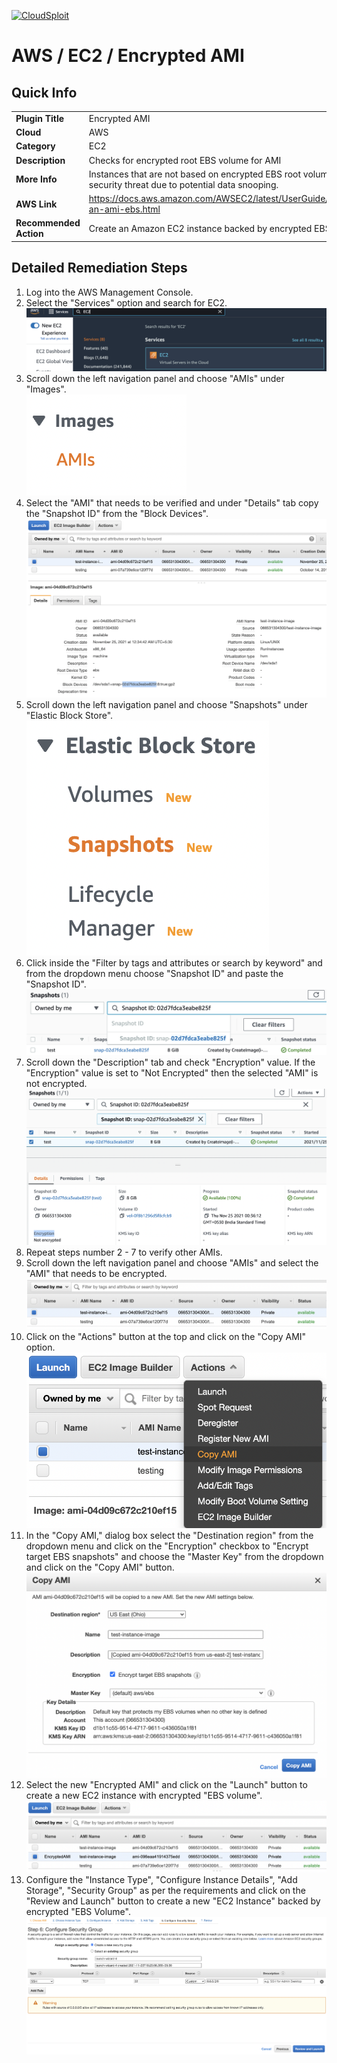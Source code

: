 [![CloudSploit](https://cloudsploit.com/img/logo-new-big-text-100.png "CloudSploit")](https://cloudsploit.com)

# AWS / EC2 / Encrypted AMI

## Quick Info

| | |
|-|-|
| **Plugin Title** | Encrypted AMI |
| **Cloud** | AWS |
| **Category** | EC2 |
| **Description** | Checks for encrypted root EBS volume for AMI |
| **More Info** | Instances that are not based on encrypted EBS root volumes pose a security threat due to potential data snooping. |
| **AWS Link** | https://docs.aws.amazon.com/AWSEC2/latest/UserGuide/creating-an-ami-ebs.html |
| **Recommended Action** | Create an Amazon EC2 instance backed by encrypted EBS volume. |

## Detailed Remediation Steps
1. Log into the AWS Management Console.
2. Select the "Services" option and search for EC2. </br> <img src="/resources/aws/ec2/encrypted-ami/step2.png"/>
3. Scroll down the left navigation panel and choose "AMIs" under "Images". </br> <img src="/resources/aws/ec2/encrypted-ami/step3.png"/>
4. Select the "AMI" that needs to be verified and under "Details" tab copy the "Snapshot ID" from the "Block Devices".</br> <img src="/resources/aws/ec2/encrypted-ami/step4.png"/>
5. Scroll down the left navigation panel and choose "Snapshots" under "Elastic Block Store".</br> <img src="/resources/aws/ec2/encrypted-ami/step5.png"/>
6. Click inside the "Filter by tags and attributes or search by keyword" and from the dropdown menu choose "Snapshot ID" and paste the "Snapshot ID". </br> <img src="/resources/aws/ec2/encrypted-ami/step6.png"/>
7. Scroll down the "Description" tab and check "Encryption" value. If the "Encryption" value is set to "Not Encrypted" then the selected "AMI" is not encrypted.</br> <img src="/resources/aws/ec2/encrypted-ami/step7.png"/>
8. Repeat steps number 2 - 7 to verify other AMIs.</br>
9. Scroll down the left navigation panel and choose "AMIs" and select the "AMI" that needs to be encrypted.</br> <img src="/resources/aws/ec2/encrypted-ami/step9.png"/>
10. Click on the "Actions" button at the top and click on the "Copy AMI" option.</br> <img src="/resources/aws/ec2/encrypted-ami/step10.png"/>
11. In the "Copy AMI," dialog box select the "Destination region" from the dropdown menu and click on the "Encryption" checkbox to "Encrypt target EBS snapshots" and choose the "Master Key" from the dropdown and click on the "Copy AMI" button.</br> <img src="/resources/aws/ec2/encrypted-ami/step11.png"/>
12. Select the new "Encrypted AMI" and click on the "Launch" button to create a new EC2 instance with encrypted "EBS volume".</br> <img src="/resources/aws/ec2/encrypted-ami/step12.png"/>
13. Configure the "Instance Type", "Configure Instance Details", "Add Storage", "Security Group" as per the requirements and click on the "Review and Launch" button to create a new "EC2 Instance" backed by encrypted "EBS Volume".</br> <img src="/resources/aws/ec2/encrypted-ami/step13.png"/>
